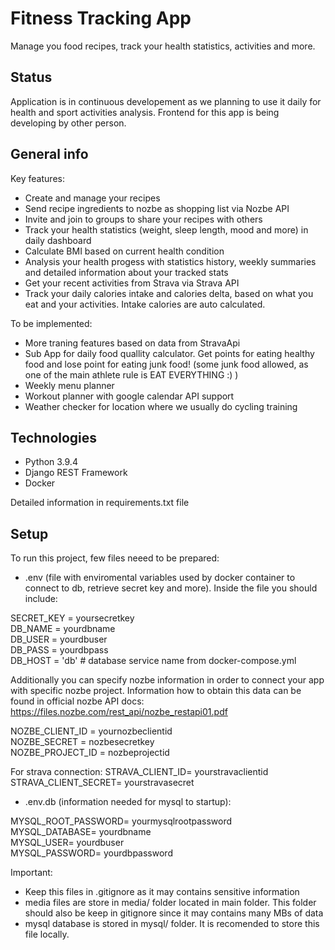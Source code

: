 # Fitness Tracking App

Manage you food recipes, track your health statistics, activities and more.

## Status

Application is in continuous developement as we planning to use it daily for health and sport activities analysis. 
Frontend for this app is being developing by other person. 

## General info

Key features:
 - Create and manage your recipes
 - Send recipe ingredients to nozbe as shopping list via Nozbe API
 - Invite and join to groups to share your recipes with others
 - Track your health statistics (weight, sleep length, mood and more) in daily dashboard
 - Calculate BMI based on current health condition 
 - Analysis your health progess with statistics history, weekly summaries and detailed information about your tracked stats
 - Get your recent activities from Strava via Strava API
 - Track your daily calories intake and calories delta, based on what you eat and your activities. Intake calories are auto calculated.
 
 To be implemented:
 - More traning features based on data from StravaApi
 - Sub App for daily food quallity calculator. Get points for eating healthy food and lose point for eating junk food! (some junk food allowed, as one of the main athlete rule is EAT EVERYTHING :) ) 
 - Weekly menu planner 
 - Workout planner with google calendar API support
 - Weather checker for location where we usually do cycling training 
  

## Technologies

- Python 3.9.4
- Django REST Framework
- Docker

Detailed information in requirements.txt file

## Setup

To run this project, few files neeed to be prepared:

* .env (file with enviromental variables used by docker container to connect to db, retrieve secret key and more). Inside the file you should include:

SECRET_KEY = yoursecretkey <br>
DB_NAME = yourdbname <br>
DB_USER = yourdbuser <br>
DB_PASS = yourdbpass <br>
DB_HOST = 'db' # database service name from docker-compose.yml <br>

Additionally you can specify nozbe information in order to connect your app with specific nozbe project. Information how to obtain this data can be found in official nozbe API docs: https://files.nozbe.com/rest_api/nozbe_restapi01.pdf

NOZBE_CLIENT_ID = yournozbeclientid <br>
NOZBE_SECRET = nozbesecretkey <br>
NOZBE_PROJECT_ID = nozbeprojectid <br>

For strava connection:
STRAVA_CLIENT_ID= yourstravaclientid
STRAVA_CLIENT_SECRET= yourstravasecret
  

* .env.db (information needed for mysql to startup): <br /> 
 
MYSQL_ROOT_PASSWORD= yourmysqlrootpassword <br>
MYSQL_DATABASE= yourdbname <br>
MYSQL_USER= yourdbuser <br>
MYSQL_PASSWORD= yourdbpassword <br>

Important:
  - Keep this files in .gitignore as it may contains sensitive information
  - media files are store in media/ folder located in main folder. This folder should also be keep in gitignore since it may contains many MBs of data 
  - mysql database is stored in mysql/ folder. It is recomended to store this file locally.

